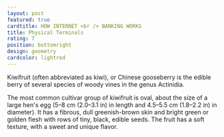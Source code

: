 ```yaml
---
layout: post
featured: true
cardtitle: HOW INTERNET <br /> BANKING WORKS
title: Physical Terminals
rating: 7
position: bottomright
design: geometry
cardcolor: lightred
---
```

Kiwifruit (often abbreviated as kiwi), or Chinese gooseberry is the edible
berry of several species of woody vines in the genus Actinidia.



The most common cultivar group of kiwifruit is oval, about the size of a large
hen's egg (5–8 cm (2.0–3.1 in) in length and 4.5–5.5 cm (1.8–2.2 in) in
diameter). It has a fibrous, dull greenish-brown skin and bright green or
golden flesh with rows of tiny, black, edible seeds. The fruit has a soft
texture, with a sweet and unique flavor.